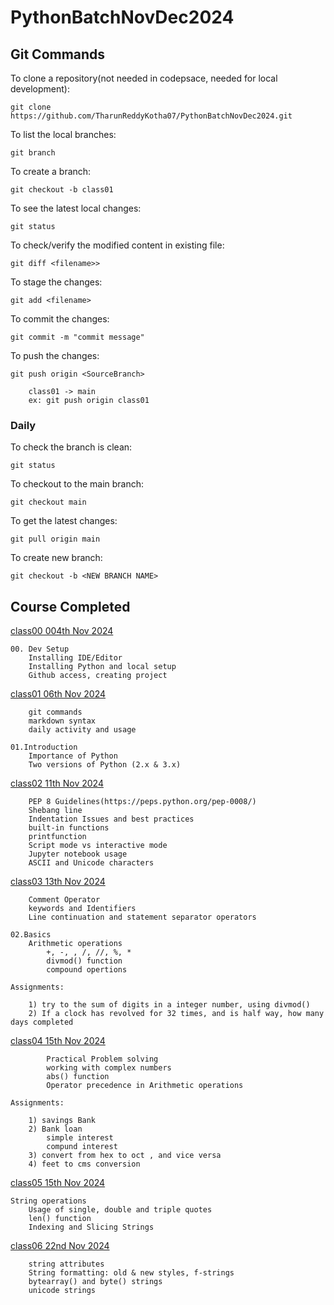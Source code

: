# PythonBatchNovDec2024
## Git Commands

To clone a repository(not needed in codepsace, needed for local development):

    git clone https://github.com/TharunReddyKotha07/PythonBatchNovDec2024.git

To list the local branches:

    git branch

To create a branch:

    git checkout -b class01

To see the latest local changes:

    git status

To check/verify the modified content in existing file:

    git diff <filename>>

 To stage the changes:

    git add <filename>   

To commit the changes:

    git commit -m "commit message"

To push the changes:

    git push origin <SourceBranch>

        class01 -> main
        ex: git push origin class01

### Daily

To check the branch is clean:

    git status

To checkout to the main branch:

    git checkout main

To get the latest changes:

    git pull origin main

To create new branch:

    git checkout -b <NEW BRANCH NAME>

## Course Completed

[class00 004th Nov 2024]()

    00. Dev Setup
        Installing IDE/Editor
        Installing Python and local setup
        Github access, creating project

[class01 06th Nov 2024]()

        git commands
        markdown syntax
        daily activity and usage

    01.Introduction
        Importance of Python
        Two versions of Python (2.x & 3.x)

[class02 11th Nov 2024]()

        PEP 8 Guidelines(https://peps.python.org/pep-0008/)
        Shebang line
        Indentation Issues and best practices
        built-in functions
        printfunction
        Script mode vs interactive mode
        Jupyter notebook usage
        ASCII and Unicode characters

[class03 13th Nov 2024 ](zoomrecordinglink)

        Comment Operator
        keywords and Identifiers
        Line continuation and statement separator operators

    02.Basics
        Arithmetic operations
            +, -, , /, //, %, *
            divmod() function
            compound opertions

    Assignments:

        1) try to the sum of digits in a integer number, using divmod()
        2) If a clock has revolved for 32 times, and is half way, how many days completed


[class04 15th Nov 2024 ](zoomrecordinglink)

            Practical Problem solving
            working with complex numbers
            abs() function
            Operator precedence in Arithmetic operations

    Assignments:

        1) savings Bank 
        2) Bank loan
            simple interest 
            compund interest
        3) convert from hex to oct , and vice versa
        4) feet to cms conversion

[class05 15th Nov 2024 ](zoomrecordinglink)

    String operations
        Usage of single, double and triple quotes
        len() function
        Indexing and Slicing Strings

[class06 22nd Nov 2024 ](zoomrecordinglink)

        string attributes
        String formatting: old & new styles, f-strings
        bytearray() and byte() strings
        unicode strings
